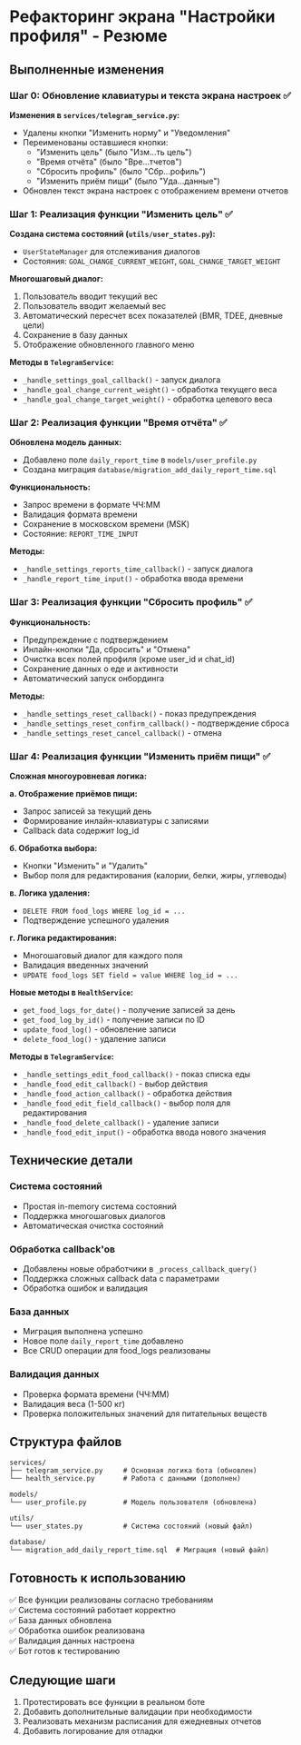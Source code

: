 # Рефакторинг экрана "Настройки профиля" - Резюме

## Выполненные изменения

### Шаг 0: Обновление клавиатуры и текста экрана настроек ✅

**Изменения в `services/telegram_service.py`:**
- Удалены кнопки "Изменить норму" и "Уведомления"
- Переименованы оставшиеся кнопки:
  - "Изменить цель" (было "Изм...ть цель")
  - "Время отчёта" (было "Вре...тчетов")
  - "Сбросить профиль" (было "Сбр...рофиль")
  - "Изменить приём пищи" (было "Уда...данные")
- Обновлен текст экрана настроек с отображением времени отчетов

### Шаг 1: Реализация функции "Изменить цель" ✅

**Создана система состояний (`utils/user_states.py`):**
- `UserStateManager` для отслеживания диалогов
- Состояния: `GOAL_CHANGE_CURRENT_WEIGHT`, `GOAL_CHANGE_TARGET_WEIGHT`

**Многошаговый диалог:**
1. Пользователь вводит текущий вес
2. Пользователь вводит желаемый вес
3. Автоматический пересчет всех показателей (BMR, TDEE, дневные цели)
4. Сохранение в базу данных
5. Отображение обновленного главного меню

**Методы в `TelegramService`:**
- `_handle_settings_goal_callback()` - запуск диалога
- `_handle_goal_change_current_weight()` - обработка текущего веса
- `_handle_goal_change_target_weight()` - обработка целевого веса

### Шаг 2: Реализация функции "Время отчёта" ✅

**Обновлена модель данных:**
- Добавлено поле `daily_report_time` в `models/user_profile.py`
- Создана миграция `database/migration_add_daily_report_time.sql`

**Функциональность:**
- Запрос времени в формате ЧЧ:ММ
- Валидация формата времени
- Сохранение в московском времени (MSK)
- Состояние: `REPORT_TIME_INPUT`

**Методы:**
- `_handle_settings_reports_time_callback()` - запуск диалога
- `_handle_report_time_input()` - обработка ввода времени

### Шаг 3: Реализация функции "Сбросить профиль" ✅

**Функциональность:**
- Предупреждение с подтверждением
- Инлайн-кнопки "Да, сбросить" и "Отмена"
- Очистка всех полей профиля (кроме user_id и chat_id)
- Сохранение данных о еде и активности
- Автоматический запуск онбординга

**Методы:**
- `_handle_settings_reset_callback()` - показ предупреждения
- `_handle_settings_reset_confirm_callback()` - подтверждение сброса
- `_handle_settings_reset_cancel_callback()` - отмена

### Шаг 4: Реализация функции "Изменить приём пищи" ✅

**Сложная многоуровневая логика:**

**а. Отображение приёмов пищи:**
- Запрос записей за текущий день
- Формирование инлайн-клавиатуры с записями
- Callback data содержит log_id

**б. Обработка выбора:**
- Кнопки "Изменить" и "Удалить"
- Выбор поля для редактирования (калории, белки, жиры, углеводы)

**в. Логика удаления:**
- `DELETE FROM food_logs WHERE log_id = ...`
- Подтверждение успешного удаления

**г. Логика редактирования:**
- Многошаговый диалог для каждого поля
- Валидация введенных значений
- `UPDATE food_logs SET field = value WHERE log_id = ...`

**Новые методы в `HealthService`:**
- `get_food_logs_for_date()` - получение записей за день
- `get_food_log_by_id()` - получение записи по ID
- `update_food_log()` - обновление записи
- `delete_food_log()` - удаление записи

**Методы в `TelegramService`:**
- `_handle_settings_edit_food_callback()` - показ списка еды
- `_handle_food_edit_callback()` - выбор действия
- `_handle_food_action_callback()` - обработка действия
- `_handle_food_edit_field_callback()` - выбор поля для редактирования
- `_handle_food_delete_callback()` - удаление записи
- `_handle_food_edit_input()` - обработка ввода нового значения

## Технические детали

### Система состояний
- Простая in-memory система состояний
- Поддержка многошаговых диалогов
- Автоматическая очистка состояний

### Обработка callback'ов
- Добавлены новые обработчики в `_process_callback_query()`
- Поддержка сложных callback data с параметрами
- Обработка ошибок и валидация

### База данных
- Миграция выполнена успешно
- Новое поле `daily_report_time` добавлено
- Все CRUD операции для food_logs реализованы

### Валидация данных
- Проверка формата времени (ЧЧ:ММ)
- Валидация веса (1-500 кг)
- Проверка положительных значений для питательных веществ

## Структура файлов

```
services/
├── telegram_service.py     # Основная логика бота (обновлен)
└── health_service.py       # Работа с данными (дополнен)

models/
└── user_profile.py         # Модель пользователя (обновлена)

utils/
└── user_states.py          # Система состояний (новый файл)

database/
└── migration_add_daily_report_time.sql  # Миграция (новый файл)
```

## Готовность к использованию

✅ Все функции реализованы согласно требованиям  
✅ Система состояний работает корректно  
✅ База данных обновлена  
✅ Обработка ошибок реализована  
✅ Валидация данных настроена  
✅ Бот готов к тестированию  

## Следующие шаги

1. Протестировать все функции в реальном боте
2. Добавить дополнительные валидации при необходимости
3. Реализовать механизм расписания для ежедневных отчетов
4. Добавить логирование для отладки 